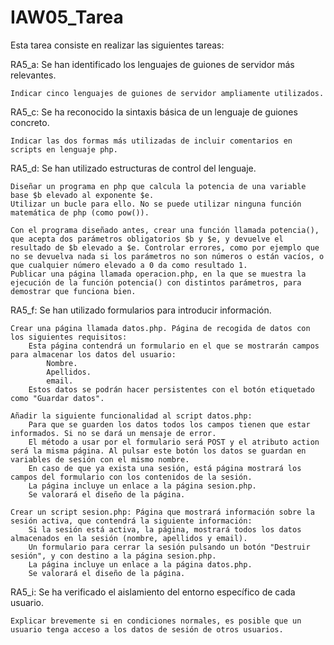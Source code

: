 # IAW05_Tarea
Esta tarea consiste en realizar las siguientes tareas:


RA5_a: Se han identificado los lenguajes de guiones de servidor más relevantes.

    Indicar cinco lenguajes de guiones de servidor ampliamente utilizados.

RA5_c: Se ha reconocido la sintaxis básica de un lenguaje de guiones concreto.

    Indicar las dos formas más utilizadas de incluir comentarios en scripts en lenguaje php.

RA5_d: Se han utilizado estructuras de control del lenguaje.

    Diseñar un programa en php que calcula la potencia de una variable base $b elevado al exponente $e.
    Utilizar un bucle para ello. No se puede utilizar ninguna función matemática de php (como pow()).

    Con el programa diseñado antes, crear una función llamada potencia(), que acepta dos parámetros obligatorios $b y $e, y devuelve el resultado de $b elevado a $e. Controlar errores, como por ejemplo que no se devuelva nada si los parámetros no son números o están vacíos, o que cualquier número elevado a 0 da como resultado 1.
    Publicar una página llamada operacion.php, en la que se muestra la ejecución de la función potencia() con distintos parámetros, para demostrar que funciona bien.

RA5_f: Se han utilizado formularios para introducir información.

    Crear una página llamada datos.php. Página de recogida de datos con los siguientes requisitos:
        Esta página contendrá un formulario en el que se mostrarán campos para almacenar los datos del usuario:
            Nombre.
            Apellidos.
            email.
        Estos datos se podrán hacer persistentes con el botón etiquetado como "Guardar datos".

    Añadir la siguiente funcionalidad al script datos.php:
        Para que se guarden los datos todos los campos tienen que estar informados. Si no se dará un mensaje de error.
        El método a usar por el formulario será POST y el atributo action será la misma página. Al pulsar este botón los datos se guardan en variables de sesión con el mismo nombre.
        En caso de que ya exista una sesión, está página mostrará los campos del formulario con los contenidos de la sesión.
        La página incluye un enlace a la página sesion.php.
        Se valorará el diseño de la página.

    Crear un script sesion.php: Página que mostrará información sobre la sesión activa, que contendrá la siguiente información:
        Si la sesión está activa, la página, mostrará todos los datos almacenados en la sesión (nombre, apellidos y email).
        Un formulario para cerrar la sesión pulsando un botón "Destruir sesión", y con destino a la página sesion.php.
        La página incluye un enlace a la página datos.php.
        Se valorará el diseño de la página.

RA5_i: Se ha verificado el aislamiento del entorno específico de cada usuario.

    Explicar brevemente si en condiciones normales, es posible que un usuario tenga acceso a los datos de sesión de otros usuarios.
